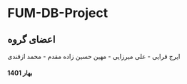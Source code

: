 # FUM-DB-Project
## اعضای گروه
ایرج قرایی - علی میرزایی - مهین حسین زاده مقدم - محمد ازقندی

#### بهار 1401
